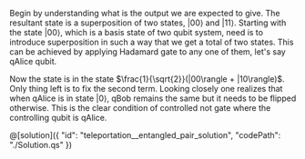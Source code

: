 Begin by understanding what is the output we are expected to give. The resultant state is a superposition of two states, $|00\rangle$ and $|11\rangle$. Starting with the state $|00\rangle$, which is a basis state of two qubit system, need is to introduce superposition in such a way that we get a total of two states. This can be achieved by applying Hadamard gate to any one of them, let's say qAlice qubit. 

Now the state is in the state $\frac{1}{\sqrt{2}}(|00\rangle + |10\rangle)$. Only thing left is to fix the second term. Looking closely one realizes that when qAlice is in state $|0\rangle$, qBob remains the same but it needs to be flipped otherwise. This is the clear condition of controlled not gate where the controlling qubit is qAlice.

@[solution]({
    "id": "teleportation__entangled_pair_solution",
    "codePath": "./Solution.qs"
})
